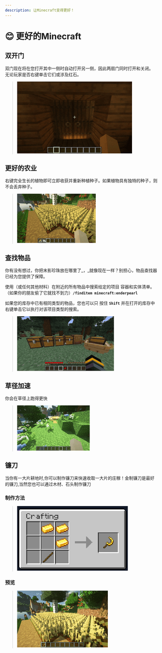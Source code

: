 ```yaml
---
description: 让Minecraft变得更好！
---
```


# 😊 更好的Minecraft

## 双开门

双门现在将在您打开其中一侧时自动打开另一侧，因此两扇门同时打开和关闭。 无论玩家是否右键单击它们或涉及红石。

> <img src="../.gitbook/assets/double-doors.gif" alt="" data-size="original">

## 更好的农业

右键完全生长的植物即可立即收获并重新种植种子。如果植物具有独特的种子，则不会丢弃种子。

> <img src="../.gitbook/assets/better-harvesting.gif" alt="" data-size="original">

## 查找物品

你有没有想过，你把末影珍珠放在哪里了_，_就像现在一样？别担心，物品查找器已经为您提供了保障。

使用（或任何其他材料）在附近的所有物品中搜索给定的项目 容器和实体清单。（如果你的朋友偷了它就找不到力）**`/finditem minecraft:enderpearl`**

如果您的库存中已有相同类型的物品，您也可以只 按住 **`Shift`** 并在打开的库存中右键单击它以执行对该项目类型的搜索。

> <img src="../.gitbook/assets/find_item.gif" alt="" data-size="original">

## 草径加速

你会在草径上跑得更快

> <img src="../.gitbook/assets/grass-paths.gif" alt="" data-size="original">

## 镰刀

当你有一大片耕地时,你可以制作镰刀来快速收取一大片的庄稼！金制镰刀是最好的镰刀,当然您也可以通过木材、石头制作镰刀

### 制作方法

> <img src="../.gitbook/assets/{3B765E5C-EC7F-49b5-88F6-2FC3D9C5E550} (2).png" alt="" data-size="original">

### 预览

> <img src="../.gitbook/assets/sickle.gif" alt="" data-size="original">
